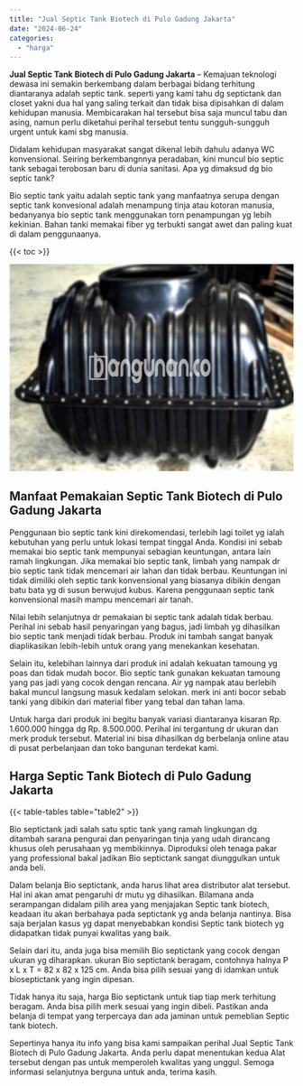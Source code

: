 ```yaml
---
title: "Jual Septic Tank Biotech di Pulo Gadung Jakarta"
date: "2024-06-24"
categories: 
  - "harga"
---
```


**Jual Septic Tank Biotech di Pulo Gadung Jakarta** – Kemajuan teknologi dewasa ini semakin berkembang dalam berbagai bidang terhitung diantaranya adalah septic tank. seperti yang kami tahu dg septictank dan closet yakni dua hal yang saling terkait dan tidak bisa dipisahkan di dalam kehidupan manusia. Membicarakan hal tersebut bisa saja muncul tabu dan asing, namun perlu diketahui perihal tersebut tentu sungguh-sungguh urgent untuk kami sbg manusia.

Didalam kehidupan masyarakat sangat dikenal lebih dahulu adanya WC konvensional. Seiring berkembangnnya peradaban, kini muncul bio septic tank sebagai terobosan baru di dunia sanitasi. Apa yg dimaksud dg bio septic tank?

Bio septic tank yaitu adalah septic tank yang manfaatnya serupa dengan septic tank konvesional adalah menampung tinja atau kotoran manusia, bedanyanya bio septic tank menggunakan torn penampungan yg lebih kekinian. Bahan tanki memakai fiber yg terbukti sangat awet dan paling kuat di dalam penggunaanya.

{{< toc >}}

![Jual Septic Tank Biotech di Pulo Gadung Jakarta](/images/jual-bio-septictank-48.png)

## Manfaat Pemakaian Septic Tank Biotech di Pulo Gadung Jakarta

Penggunaan bio septic tank kini direkomendasi, terlebih lagi toilet yg ialah kebutuhan yang perlu untuk lokasi tempat tinggal Anda. Kondisi ini sebab memakai bio septic tank mempunyai sebagian keuntungan, antara lain ramah lingkungan. Jika memakai bio septic tank, limbah yang nampak dr bio septic tank tidak mencemari air lahan dan tidak berbau. Keuntungan ini tidak dimiliki oleh septic tank konvensional yang biasanya dibikin dengan batu bata yg di susun berwujud kubus. Karena penggunaan septic tank konvensional masih mampu mencemari air tanah.

Nilai lebih selanjutnya dr pemakaian bi septic tank adalah tidak berbau. Perihal ini sebab hasil penyaringan yang bagus, jadi limbah yg dihasilkan bio septic tank menjadi tidak berbau. Produk ini tambah sangat banyak diaplikasikan lebih-lebih untuk orang yang menekankan kesehatan.

Selain itu, kelebihan lainnya dari produk ini adalah kekuatan tamoung yg poas dan tidak mudah bocor. Bio septic tank gunakan kekuatan tamoung yang pas jadi yang cocok dengan rencana. Air yg nampak atau berlebih bakal muncul langsung masuk kedalam selokan. merk ini anti bocor sebab tanki yang dibikin dari material fiber yang tebal dan tahan lama.

Untuk harga dari produk ini begitu banyak variasi diantaranya kisaran Rp. 1.600.000 hingga dg Rp. 8.500.000. Perihal ini tergantung dr ukuran dan merk produk tersebut. Material ini bisa dihasilkan dg berbelanja online atau di pusat perbelanjaan dan toko bangunan terdekat kami.

## Harga Septic Tank Biotech di Pulo Gadung Jakarta

{{< table-tables table="table2" >}}

Bio septictank jadi salah satu sptic tank yang ramah lingkungan dg ditambah sarana pengurai dan penyaringan tinja yang udah dirancang khusus oleh perusahaan yg membikinnya. Diproduksi oleh tenaga pakar yang professional bakal jadikan Bio septictank sangat diunggulkan untuk anda beli.

Dalam belanja Bio septictank, anda harus lihat area distributor alat tersebut. Hal ini akan amat pengaruhi dr mutu yg dihasilkan. Bilamana anda serampangan didalam pilih area yang menjajakan Septic tank biotech, keadaan itu akan berbahaya pada septictank yg anda belanja nantinya. Bisa saja berjalan kasus yg dapat menyebabkan kondisi Septic tank biotech yg didapatkan tidak punyai kwalitas yang baik.

Selain dari itu, anda juga bisa memilih Bio septictank yang cocok dengan ukuran yg diharapkan. ukuran Bio septictank beragam, contohnya halnya P x L x T = 82 x 82 x 125 cm. Anda bisa pilih sesuai yang di idamkan untuk bioseptictank yang ingin dipesan.

Tidak hanya itu saja, harga Bio septictank untuk tiap tiap merk terhitung beragam. Anda bisa pilih merk sesuai yang ingin dibeli. Pastikan anda belanja di tempat yang terpercaya dan ada jaminan untuk pemeblian Septic tank biotech.

Sepertinya hanya itu info yang bisa kami sampaikan perihal Jual Septic Tank Biotech di Pulo Gadung Jakarta. Anda perlu dapat menentukan kedua Alat tersebut dengan pas untuk memperoleh kwalitas yang unggul. Semoga informasi selanjutnya berguna untuk anda, terima kasih.
